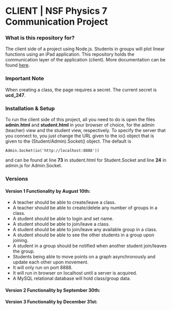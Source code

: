 # CLIENT | NSF Physics 7 Communication Project #

### What is this repository for? ###

The client side of a project using Node.js. Students in groups will plot linear functions using an iPad application. This repository holds the communication layer of the application (client). More documentation can be found [here](https://drive.google.com/a/ucdavis.edu/folderview?id=0B1W6Ca2MINIsfmVmNEVxRWUyQkE5MXNseXRBZC1VV3A3ZzJBOUMwZGJuWE1HbFphZmhtaHM).


### Important Note ###

When creating a class, the page requires a secret. The current secret is **ucd_247**.

### Installation & Setup ###

To run the client side of this project, all you need to do is open the files **admin.html** and **student.html** in your browser of choice, for the
admin (teacher) view and the student view, respectively. To specify the server that you connect to, you just change the URL given to the 
io() object that is given to the (Student/Admin).Socket() object. The default is

```
Admin.Socket(io('http://localhost:8888'))
```
and can be found at line **73** in student.html for Student.Socket and line **24** in admin.js for Admin.Socket.


### Versions ###
#### Version 1 Functionality by August 10th: ####
* A teacher should be able to create/leave a class.
* A teacher should be able to create/delete any number of groups in a class.
* A student should be able to login and set name.
* A student should be able to join/leave a class.
* A student should be able to join/leave any available group in a class.
* A student should be able to see the other students in a group upon joining.
* A student in a group should be notified when another student join/leaves the group.
* Students being able to move points on a graph asynchronously and update each other upon movement.
* It will only run on port 8888.
* It will run in browser on localhost until a server is acquired.
* A MySQL relational database will hold class/group data.

#### Version 2 Functionality by September 30th: ####

#### Version 3 Functionality by December 31st: ####